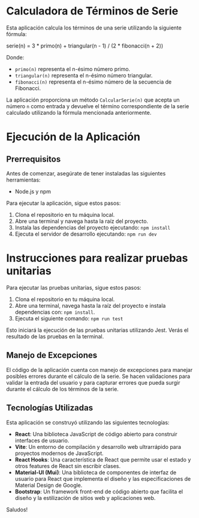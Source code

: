# Calculadora de Términos de Serie

Esta aplicación calcula los términos de una serie utilizando la siguiente fórmula:


serie(n) = 3 * primo(n) + triangular(n - 1) / (2 * fibonacci(n + 2))


Donde:
- `primo(n)` representa el n-ésimo número primo.
- `triangular(n)` representa el n-ésimo número triangular.
- `fibonacci(n)` representa el n-ésimo número de la secuencia de Fibonacci.

La aplicación proporciona un método `CalcularSerie(n)` que acepta un número `n` como entrada y devuelve el término correspondiente de la serie calculado utilizando la fórmula mencionada anteriormente.


# Ejecución de la Aplicación

## Prerrequisitos

Antes de comenzar, asegúrate de tener instaladas las siguientes herramientas:

- Node.js y npm


Para ejecutar la aplicación, sigue estos pasos:

1. Clona el repositorio en tu máquina local.
2. Abre una terminal y navega hasta la raíz del proyecto.
3. Instala las dependencias del proyecto ejecutando: `npm install`
4. Ejecuta el servidor de desarrollo ejecutando: `npm run dev`


# Instrucciones para realizar pruebas unitarias


Para ejecutar las pruebas unitarias, sigue estos pasos:

1. Clona el repositorio en tu máquina local.
2. Abre una terminal, navega hasta la raíz del proyecto e instala dependencias con: `npm install`.
3. Ejecuta el siguiente comando: `npm run test`

Esto iniciará la ejecución de las pruebas unitarias utilizando Jest. Verás el resultado de las pruebas en la terminal.


## Manejo de Excepciones

El código de la aplicación cuenta con manejo de excepciones para manejar posibles errores durante el cálculo de la serie. Se hacen validaciones para validar la entrada del usuario y para capturar errores que pueda surgir durante el cálculo de los términos de la serie.

## Tecnologías Utilizadas

Esta aplicación se construyó utilizando las siguientes tecnologías:

- **React**: Una biblioteca JavaScript de código abierto para construir interfaces de usuario.
- **Vite**: Un entorno de compilación y desarrollo web ultrarrápido para proyectos modernos de JavaScript.
- **React Hooks**: Una característica de React que permite usar el estado y otros features de React sin escribir clases.
- **Material-UI (Mui)**: Una biblioteca de componentes de interfaz de usuario para React que implementa el diseño y las especificaciones de Material Design de Google.
- **Bootstrap**: Un framework front-end de código abierto que facilita el diseño y la estilización de sitios web y aplicaciones web.


Saludos!


